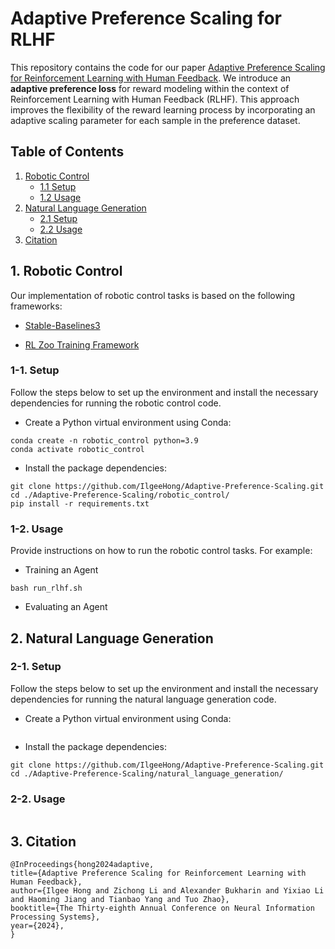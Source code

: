# Adaptive Preference Scaling for RLHF

This repository contains the code for our paper [Adaptive Preference Scaling for Reinforcement Learning with Human Feedback](https://arxiv.org/abs/2406.02764). We introduce an **adaptive preference loss** for reward modeling within the context of Reinforcement Learning with Human Feedback (RLHF). This approach improves the flexibility of the reward learning process by incorporating an adaptive scaling parameter for each sample in the preference dataset.

## Table of Contents

1. [Robotic Control](#1-robotic-control)
   - [1.1 Setup](#11-setup)
   - [1.2 Usage](#12-usage)
2. [Natural Language Generation](#2-natural-language-generation)
   - [2.1 Setup](#21-setup)
   - [2.2 Usage](#22-usage)
3. [Citation](#3-citation)

## 1. Robotic Control

Our implementation of robotic control tasks is based on the following frameworks:

- [Stable-Baselines3](https://github.com/DLR-RM/stable-baselines3)

- [RL Zoo Training Framework](https://github.com/DLR-RM/rl-baselines3-zoo)
  
### 1-1. Setup

Follow the steps below to set up the environment and install the necessary dependencies for running the robotic control code.

- Create a Python virtual environment using Conda:

```
conda create -n robotic_control python=3.9
conda activate robotic_control
```

- Install the package dependencies:

```
git clone https://github.com/IlgeeHong/Adaptive-Preference-Scaling.git
cd ./Adaptive-Preference-Scaling/robotic_control/
pip install -r requirements.txt
```

### 1-2. Usage

Provide instructions on how to run the robotic control tasks. For example:

- Training an Agent

```
bash run_rlhf.sh
```

- Evaluating an Agent

## 2. Natural Language Generation

### 2-1. Setup

Follow the steps below to set up the environment and install the necessary dependencies for running the natural language generation code.

- Create a Python virtual environment using Conda:

```

```

- Install the package dependencies:

```
git clone https://github.com/IlgeeHong/Adaptive-Preference-Scaling.git
cd ./Adaptive-Preference-Scaling/natural_language_generation/
```

### 2-2. Usage

```
```


## 3. Citation

```
@InProceedings{hong2024adaptive,
title={Adaptive Preference Scaling for Reinforcement Learning with Human Feedback},
author={Ilgee Hong and Zichong Li and Alexander Bukharin and Yixiao Li and Haoming Jiang and Tianbao Yang and Tuo Zhao},
booktitle={The Thirty-eighth Annual Conference on Neural Information Processing Systems},
year={2024},
}
```
